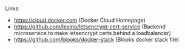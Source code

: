 ###

Links:

- https://cloud.docker.com (Docker Cloud Homepage)
- https://github.com/levino/letsencrypt-cert-service (Backend microservice to make letsencrypt certs behind a loadbalancer)
- https://github.com/blooks/docker-stack (Blooks docker stack file)
